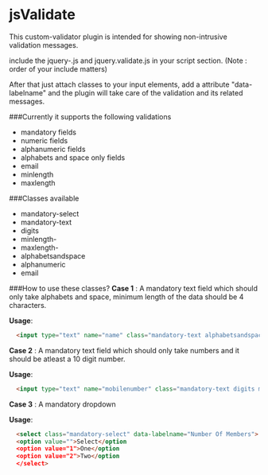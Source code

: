 # jsValidate

This custom-validator plugin is intended for showing non-intrusive validation messages.

include the jquery-<version>.js and jquery.validate.js in your script section. (Note : order of your include matters)

After that just attach classes to your input elements, add a attribute "data-labelname" and the plugin will take care of the validation and its related messages.

###Currently it supports the following validations
- mandatory fields 
- numeric fields 
- alphanumeric fields 
- alphabets and space only fields 
- email 
- minlength 
- maxlength 

###Classes available
- mandatory-select
- mandatory-text
- digits
- minlength-<length>
- maxlength-<length>
- alphabetsandspace
- alphanumeric
- email

###How to use these classes?
**Case 1** : A mandatory text field which should only take alphabets and space, minimum length of the data should be 4 characters.

**Usage**:
```html
  <input type="text" name="name" class="mandatory-text alphabetsandspace minlength-4" data-labelname="Name"></input>
```
**Case 2** : A mandatory text field which should only take numbers and it should be atleast a 10 digit number.

**Usage**:
```html
  <input type="text" name="mobilenumber" class="mandatory-text digits minlength-10"  data-labelname="Mobile Number"></input>
```
**Case 3** : A mandatory dropdown 

**Usage**:
```html
  <select class="mandatory-select" data-labelname="Number Of Members">
  <option value="">Select</option
  <option value="1">One</option
  <option value="2">Two</option
  </select>
```
